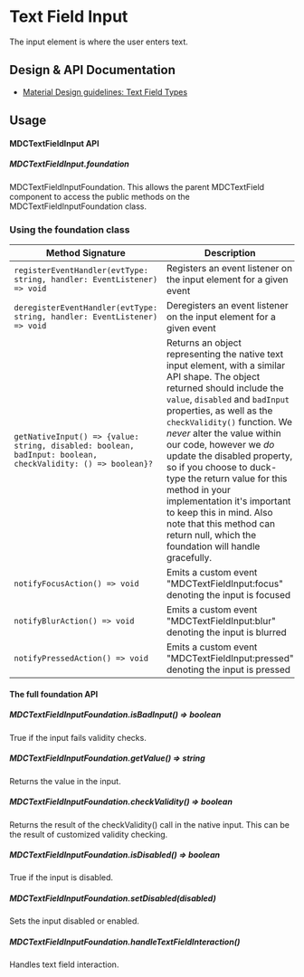 <!--docs:
title: "Text Field Input"
layout: detail
section: components
excerpt: "The input element is where the user enters text"
iconId: input
path: /catalog/input-controls/text-fields/input/
-->

# Text Field Input

The input element is where the user enters text.

## Design & API Documentation

<ul class="icon-list">
  <li class="icon-list-item icon-list-item--spec">
    <a href="https://material.io/guidelines/components/text-fields.html#text-fields-field-types">Material Design guidelines: Text Field Types</a>
  </li>
</ul>


## Usage

#### MDCTextFieldInput API

##### MDCTextFieldInput.foundation

MDCTextFieldInputFoundation. This allows the parent MDCTextField component to access the public methods on the MDCTextFieldInputFoundation class.

### Using the foundation class

Method Signature | Description
--- | ---
`registerEventHandler(evtType: string, handler: EventListener) => void` | Registers an event listener on the input element for a given event
`deregisterEventHandler(evtType: string, handler: EventListener) => void` | Deregisters an event listener on the input element for a given event
`getNativeInput() => {value: string, disabled: boolean, badInput: boolean, checkValidity: () => boolean}?` | Returns an object representing the native text input element, with a similar API shape. The object returned should include the `value`, `disabled` and `badInput` properties, as well as the `checkValidity()` function. We _never_ alter the value within our code, however we _do_ update the disabled property, so if you choose to duck-type the return value for this method in your implementation it's important to keep this in mind. Also note that this method can return null, which the foundation will handle gracefully.
`notifyFocusAction() => void` | Emits a custom event "MDCTextFieldInput:focus" denoting the input is focused
`notifyBlurAction() => void` | Emits a custom event "MDCTextFieldInput:blur" denoting the input is blurred
`notifyPressedAction() => void` | Emits a custom event "MDCTextFieldInput:pressed" denoting the input is pressed

#### The full foundation API

##### MDCTextFieldInputFoundation.isBadInput() => boolean

True if the input fails validity checks.

##### MDCTextFieldInputFoundation.getValue() => string

Returns the value in the input.

##### MDCTextFieldInputFoundation.checkValidity() => boolean

Returns the result of the checkValidity() call in the native input. This can be the result of customized validity checking.

##### MDCTextFieldInputFoundation.isDisabled() => boolean

True if the input is disabled.

##### MDCTextFieldInputFoundation.setDisabled(disabled)

Sets the input disabled or enabled.

##### MDCTextFieldInputFoundation.handleTextFieldInteraction()

Handles text field interaction.
